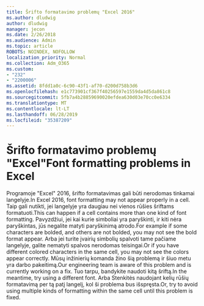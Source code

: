 ```yaml
---
title: Šrifto formatavimo problemų "Excel 2016"
ms.author: dludwig
author: dludwig
manager: jecon
ms.date: 2/26/2018
ms.audience: Admin
ms.topic: article
ROBOTS: NOINDEX, NOFOLLOW
localization_priority: Normal
ms.collection: Adm_O365
ms.custom:
- "232"
- "2200006"
ms.assetid: 8fdd1a0c-6c90-43f1-af70-d200d758b3d6
ms.openlocfilehash: e1c773901cf367f40256597e1559da4d5da861c8
ms.sourcegitcommit: 5fb7a4b28859690020efdea630d03e70cc0e6334
ms.translationtype: MT
ms.contentlocale: lt-LT
ms.lasthandoff: 06/28/2019
ms.locfileid: "35387209"
---
```

# <a name="font-formatting-problems-in-excel"></a><span data-ttu-id="d5834-102">Šrifto formatavimo problemų "Excel"</span><span class="sxs-lookup"><span data-stu-id="d5834-102">Font formatting problems in Excel</span></span>

<span data-ttu-id="d5834-103">Programoje "Excel" 2016, šrifto formatavimas gali būti nerodomas tinkamai langelyje.</span><span class="sxs-lookup"><span data-stu-id="d5834-103">In Excel 2016, font formatting may not appear properly in a cell.</span></span> <span data-ttu-id="d5834-104">Taip gali nutikti, jei langelyje yra daugiau nei vienos rūšies šriftams formatuoti.</span><span class="sxs-lookup"><span data-stu-id="d5834-104">This can happen if a cell contains more than one kind of font formatting.</span></span> <span data-ttu-id="d5834-105">Pavyzdžiui, jei kai kurie simboliai yra paryškinti, ir kiti nėra paryškintas, jūs negalite matyti paryškinimą atrodo.</span><span class="sxs-lookup"><span data-stu-id="d5834-105">For example if some characters are bolded, and others are not bolded, you may not see the bold format appear.</span></span> <span data-ttu-id="d5834-106">Arba jei turite įvairių simbolių spalvoti tame pačiame langelyje, galite nematyti spalvos nerodomas teisingai.</span><span class="sxs-lookup"><span data-stu-id="d5834-106">Or if you have different colored characters in the same cell, you may not see the colors appear correctly.</span></span> <span data-ttu-id="d5834-107">Mūsų inžinierių komanda žino šią problemą ir šiuo metu yra darbo pakeitimą.</span><span class="sxs-lookup"><span data-stu-id="d5834-107">Our engineering team is aware of this problem and is currently working on a fix.</span></span> <span data-ttu-id="d5834-108">Tuo tarpu, bandykite naudoti kitą šriftą.</span><span class="sxs-lookup"><span data-stu-id="d5834-108">In the meantime, try using a different font.</span></span> <span data-ttu-id="d5834-109">Arba Stenkitės naudojant kelių rūšių formatavimą per tą patį langelį, kol ši problema bus išspręsta.</span><span class="sxs-lookup"><span data-stu-id="d5834-109">Or, try to avoid using multiple kinds of formatting within the same cell until this problem is fixed.</span></span>
  